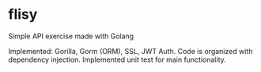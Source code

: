 # flisy
Simple API exercise made with Golang

Implemented: Gorilla, Gorm (ORM), SSL, JWT Auth.
Code is organized with dependency injection.
Implemented unit test for main functionality.